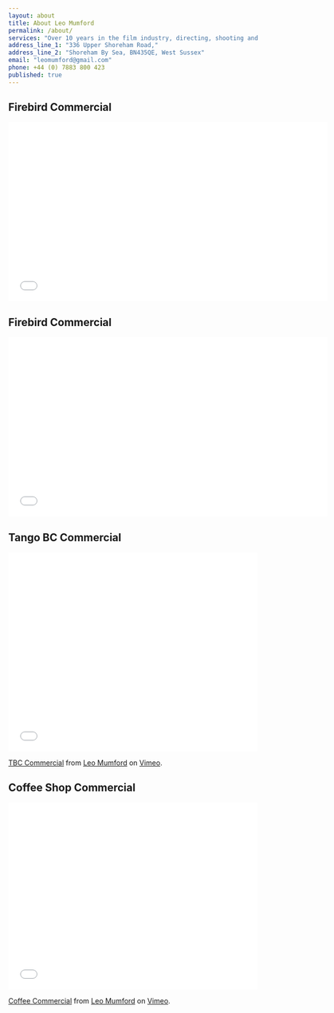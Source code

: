 ```yaml
---
layout: about
title: About Leo Mumford
permalink: /about/
services: "Over 10 years in the film industry, directing, shooting and producing commercials"
address_line_1: "336 Upper Shoreham Road,"
address_line_2: "Shoreham By Sea, BN435QE, West Sussex"
email: "leomumford@gmail.com"
phone: +44 (0) 7883 800 423
published: true
---
```


## Firebird Commercial

<iframe width="640" height="360" src="//www.youtube.com/watch?v=KI32xlLZAZw" frameborder="0" allowfullscreen></iframe>

<!-- Replace this line with a description of the video -->

## Firebird Commercial

<iframe width="640" height="360" src="//www.youtube.com/embed/urIVhdfz0TQ?rel=0" frameborder="0" allowfullscreen></iframe>

<!-- Replace this line with a description of the video -->

## Tango BC Commercial

<iframe src="//player.vimeo.com/video/11959566" width="500" height="400" frameborder="0" webkitallowfullscreen mozallowfullscreen allowfullscreen></iframe> <p><a href="http://vimeo.com/11959566">TBC Commercial</a> from <a href="http://vimeo.com/leomumford">Leo Mumford</a> on <a href="https://vimeo.com">Vimeo</a>.</p>

<!-- Replace this line with a description of the video -->

## Coffee Shop Commercial

<iframe src="//player.vimeo.com/video/11959968" width="500" height="375" frameborder="0" webkitallowfullscreen mozallowfullscreen allowfullscreen></iframe> <p><a href="http://vimeo.com/11959968">Coffee Commercial</a> from <a href="http://vimeo.com/leomumford">Leo Mumford</a> on <a href="https://vimeo.com">Vimeo</a>.</p>

<!-- Replace this line with a description of the video -->